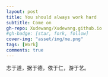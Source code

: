 ```yaml
---
layout: post
title: You should always work hard
subtitle: Come on
gh-repo: Xudewang/Xudewang.github.io
#gh-badge: [star, fork, follow]
cover-img: "asset/img/me.png"
tags: [Work]
comments: true
---
```


志于道，据于德，依于仁，游于艺。


